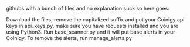 githubs with a bunch of files and no explanation suck so here goes:

Download the files, remove the capitalized suffix and put your Coinigy api keys in api_keys.py, make sure you have requests installed and you are using Python3. Run base_scanner.py and it will put base alerts in your Coinigy. To remove the alerts, run manage_alerts.py
